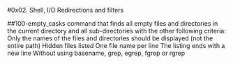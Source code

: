 #0x02. Shell, I/O Redirections and filters

##100-empty_casks
command that finds all empty files and directories in the current directory and all sub-directories with the other following criteria:
Only the names of the files and directories should be displayed (not the entire path)
Hidden files listed
One file name per line
The listing ends with a new line
Without using basename, grep, egrep, fgrep or rgrep

